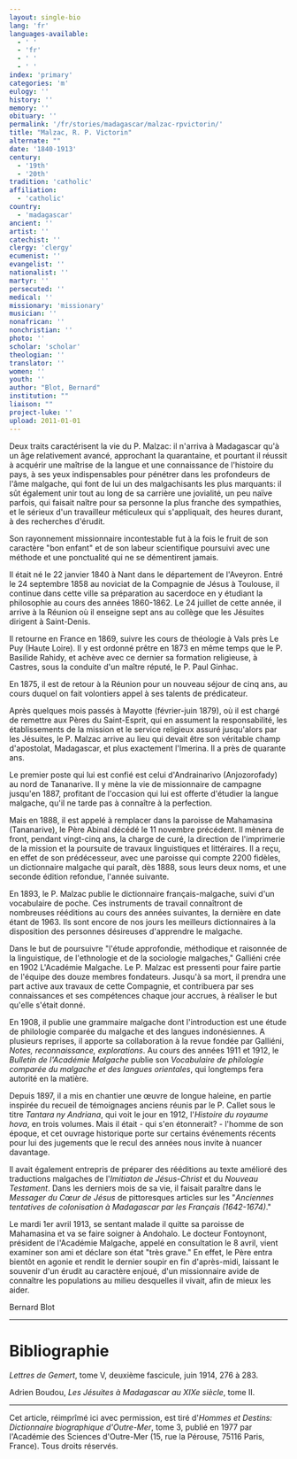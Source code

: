 ```yaml
---
layout: single-bio
lang: 'fr'
languages-available:
  - ' '
  - 'fr'
  - ' '
  - ' '
index: 'primary'
categories: 'm'
eulogy: ''
history: ''
memory: ''
obituary: ''
permalink: '/fr/stories/madagascar/malzac-rpvictorin/'
title: "Malzac, R. P. Victorin"
alternate: ""
date: '1840-1913'
century:
  - '19th'
  - '20th'
tradition: 'catholic'
affiliation:
  - 'catholic'
country:
  - 'madagascar'
ancient: ''
artist: ''
catechist: ''
clergy: 'clergy'
ecumenist: ''
evangelist: ''
nationalist: ''
martyr: ''
persecuted: ''
medical: ''
missionary: 'missionary'
musician: ''
nonafrican: ''
nonchristian: ''
photo: ''
scholar: 'scholar'
theologian: ''
translator: ''
women: ''
youth: ''
author: "Blot, Bernard"
institution: ""
liaison: ""
project-luke: ''
upload: 2011-01-01
---
```




Deux traits caractérisent la vie du P. Malzac: il n'arriva à Madagascar qu'à un âge relativement avancé, approchant la quarantaine, et pourtant il réussit à acquérir une maîtrise de la langue et une connaissance de l'histoire du pays, à ses yeux indispensables pour pénétrer dans les profondeurs de l'âme malgache, qui font de lui un des malgachisants les plus marquants: il sût également unir tout au long de sa carrière une jovialité, un peu naïve parfois, qui faisait naître  pour sa personne la plus franche des sympathies, et le sérieux d'un travailleur méticuleux qui s'appliquait, des heures durant, à des recherches d'érudit.

Son rayonnement missionnaire incontestable fut à la fois le fruit de son caractère "bon enfant" et de son labeur scientifique poursuivi avec une méthode et une ponctualité qui ne se démentirent jamais.

Il était né le 22 janvier 1840 à Nant dans le département de l'Aveyron. Entré le 24 septembre 1858 au noviciat de la Compagnie de Jésus à Toulouse, il continue dans cette ville sa préparation au sacerdoce en y étudiant la philosophie au cours des années 1860-1862. Le 24 juillet de cette année, il arrive à la Réunion où il enseigne sept ans au collège que les Jésuites dirigent à Saint-Denis.

Il retourne en France en 1869, suivre les cours de théologie à Vals près Le Puy (Haute Loire). Il y est ordonné prêtre en 1873 en même temps que le P. Basilide Rahidy, et achève avec ce dernier sa formation religieuse, à Castres, sous la conduite d'un maître réputé, le P. Paul Ginhac.

En 1875, il est de retour à la Réunion pour un nouveau séjour de cinq ans, au cours duquel on fait volontiers appel à ses talents de prédicateur.

Après quelques mois passés à Mayotte (février-juin 1879), où il est chargé de remettre aux Pères du Saint-Esprit, qui en assument la responsabilité, les établissements de la mission et le service religieux assuré jusqu'alors par les Jésuites, le P. Malzac arrive au lieu qui devait être son véritable champ d'apostolat, Madagascar, et plus exactement l'Imerina. Il a près de quarante ans.

Le premier poste qui lui est confié est celui d'Andrainarivo (Anjozorofady) au nord de Tananarive. Il y mène la vie de missionnaire de campagne jusqu'en 1887, profitant de l'occasion qui lui est offerte d'étudier la langue malgache, qu'il ne tarde pas à connaître à la perfection.

Mais en 1888, il est appelé à remplacer dans la paroisse de Mahamasina (Tananarive), le Père Abinal décédé le 11 novembre précédent. Il mènera de front, pendant vingt-cinq ans, la charge de curé, la direction de l'imprimerie de la mission et la poursuite de travaux linguistiques et littéraires. Il a reçu, en effet de son prédécesseur, avec une paroisse qui compte 2200 fidèles, un dictionnaire malgache qui paraît, dès 1888, sous leurs deux noms, et une seconde édition refondue, l'année suivante.

En 1893, le P. Malzac publie le dictionnaire français-malgache, suivi d'un vocabulaire de poche. Ces instruments de travail connaîtront de nombreuses rééditions au cours des années suivantes, la dernière en date étant de 1963. Ils sont encore de nos jours les meilleurs dictionnaires à la disposition des personnes désireuses d'apprendre le malgache.

Dans le but de poursuivre "l'étude approfondie, méthodique et raisonnée de la linguistique, de l'ethnologie et de la sociologie malgaches," Galliéni crée en 1902 L'Académie Malgache. Le P. Malzac est pressenti pour faire partie de l'équipe des douze membres fondateurs. Jusqu'à sa mort, il prendra une part active aux travaux de cette Compagnie, et contribuera par ses connaissances et ses compétences chaque jour accrues, à réaliser le but qu'elle s'était donné.

En 1908, il publie une grammaire malgache dont l'introduction est une étude de philologie comparée du malgache et des langues indonésiennes. A plusieurs reprises, il apporte sa collaboration à la revue fondée par Galliéni, *Notes, reconnaissance, explorations*. Au cours des années 1911 et 1912, le *Bulletin de l'Académie Malgache* publie son *Vocabulaire de philologie comparée du malgache et des langues orientales*, qui longtemps fera autorité en la matière.

Depuis 1897, il a mis en chantier une œuvre de longue haleine, en partie inspirée du recueil de témoignages anciens réunis par le P. Callet sous le titre *Tantara ny Andriana*, qui voit le jour en 1912, l'*Histoire du royaume hova*, en trois volumes. Mais il était - qui s'en étonnerait? - l'homme de son époque, et cet ouvrage historique porte sur certains événements récents pour lui des jugements que le recul des années nous invite à nuancer davantage.

Il avait également entrepris de préparer des rééditions au texte amélioré des traductions malgaches de l'*Imitiaton de Jésus-Christ* et du *Nouveau Testament*. Dans les derniers mois de sa vie, il faisait paraître dans le *Messager du Cœur de Jésus* de pittoresques articles sur les "*Anciennes tentatives de colonisation à Madagascar par les Français (1642-1674)*."

Le mardi 1er avril 1913, se sentant malade il quitte sa paroisse de Mahamasina et va se faire soigner à Andohalo. Le docteur Fontoynont, président de l'Académie Malgache, appelé en consultation le 8 avril, vient examiner son ami et déclare son état "très grave." En effet, le Père entra bientôt en agonie et rendit le dernier soupir en fin d'après-midi, laissant le souvenir d'un érudit au caractère enjoué, d'un missionnaire avide de connaître les populations au milieu desquelles il vivait, afin de mieux les aider.

Bernard Blot

---

# Bibliographie

*Lettres de Gemert*, tome V, deuxième fascicule, juin 1914, 276 à 283.

Adrien Boudou, *Les Jésuites à Madagascar au XIXe siècle*, tome II.

---

Cet article, réimprîmé ici avec permission, est tiré d'*Hommes et Destins: Dictionnaire biographique d'Outre-Mer*, tome 3, publié en 1977 par l'Académie des Sciences d'Outre-Mer (15, rue la Pérouse, 75116 Paris, France). Tous droits réservés.
